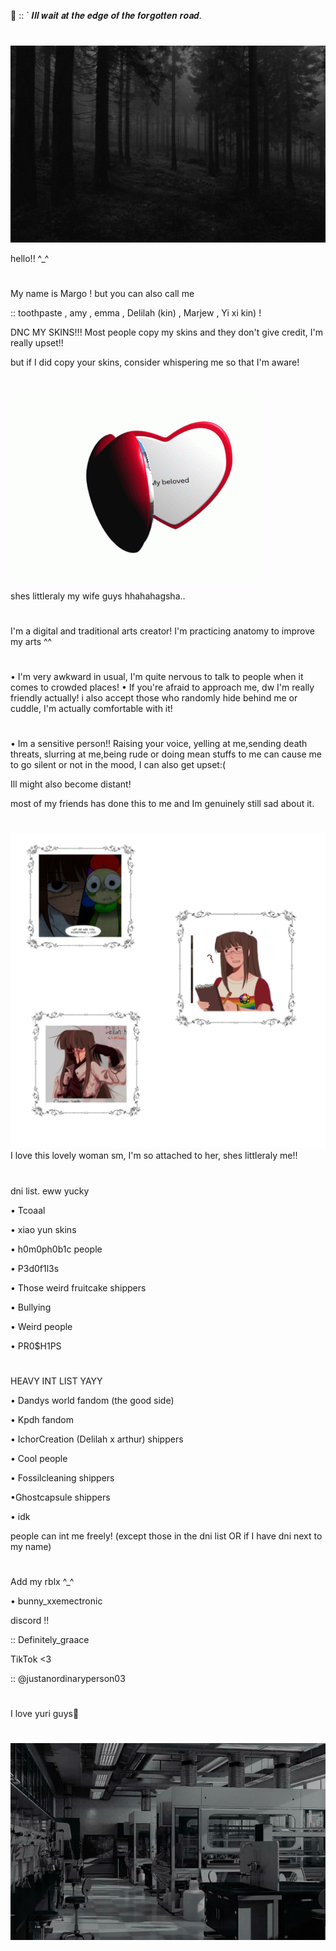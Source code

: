    🔬  ::  ` 𝑰𝒍𝒍 𝒘𝒂𝒊𝒕 𝒂𝒕 𝒕𝒉𝒆 𝒆𝒅𝒈𝒆 𝒐𝒇 𝒕𝒉𝒆 𝒇𝒐𝒓𝒈𝒐𝒕𝒕𝒆𝒏 𝒓𝒐𝒂𝒅. 

#


  ![image alt](https://github.com/LocalScientist/LocalScientist/blob/e862cc621cba9234b2ee4539f6882a1e7d1f505f/24751672d52cac6703a1171d41ee9ad4.jpg) 




hello!! ^_^

#

  My name is Margo ! but you can also call me

  :: toothpaste , amy , emma , Delilah (kin) , Marjew , Yi xi kin) !

  


   DNC MY SKINS!!! Most people copy my skins and they don't give credit, I'm really upset!! 
  
   but if I did copy your skins, consider whispering me so that I'm aware! 

#

     
![image alt](https://github.com/LocalScientist/LocalScientist/blob/fc0bf744b68a42b883010f3280be7c992293f9d6/heart-locket.gif) 


shes littleraly my wife guys hhahahagsha.. 
#


I'm a digital and traditional arts creator! I'm practicing anatomy to improve my arts ^^
#
• I'm very awkward in usual, I'm quite nervous to talk to people when it comes to crowded places!
• If you're afraid to approach me, dw I'm really friendly actually! i also accept those who randomly hide behind me or cuddle, I'm actually comfortable with it! 
#

• Im a sensitive person!! Raising your voice, yelling at me,sending death threats, slurring at me,being rude or doing mean stuffs to me can cause me to go silent or not in the mood, I can also get upset:(

Ill might also become distant!

most of my friends has done this to me and Im genuinely still sad about it.

#

![image alt](https://github.com/LocalScientist/LocalScientist/blob/61c4722768a64920445722fee95864de975f8bfd/Untitled51_20251004135832.png)
I love this lovely woman sm, I'm so attached to her, shes littleraly me!! 

#

   dni list. eww yucky

   • Tcoaal
   
   • xiao yun skins
   
   • h0m0ph0b1c people
   
   • P3d0f1l3s
   
   • Those weird fruitcake shippers
   
   • Bullying
   
   • Weird people
   
   • PR0$H1PS

 #

   HEAVY INT LIST YAYY

   • Dandys world fandom (the good side) 
   
   • Kpdh fandom
   
   • IchorCreation (Delilah x arthur)         shippers
   
   • Cool people
   
   • Fossilcleaning shippers
   
   •Ghostcapsule shippers
   
   • idk

   people can int me freely! (except those in the dni list OR if I have dni next to my name) 

#

Add my rblx ^_^

• bunny_xxemectronic

discord !!

:: Definitely_graace

TikTok <3

:: @justanordinaryperson03

#

  I love yuri guys👭

#




![image alt](https://github.com/LocalScientist/LocalScientist/blob/bef434229abaf9327a527e437ce5e99798f00aac/Untitled48_20251004123344.png)
